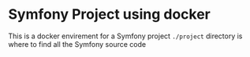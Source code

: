 # Symfony Project using docker

This is a docker envirement for a Symfony project
``./project`` directory is where to find all the Symfony source code